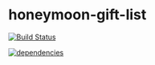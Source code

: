 # honeymoon-gift-list 

[![Build Status](https://travis-ci.org/InsidersByte/honeymoon-gift-list.svg)](https://travis-ci.org/InsidersByte/honeymoon-gift-list)

[![dependencies](https://david-dm.org/InsidersByte/honeymoon-gift-list.svg)](https://david-dm.org/InsidersByte/honeymoon-gift-list)
